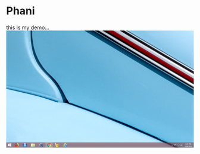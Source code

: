 # Phani
this is my demo...
![screenshot](https://raw.githubusercontent.com/Phani9999/Phani/master/Screenshot%20(16).png?raw=true)
